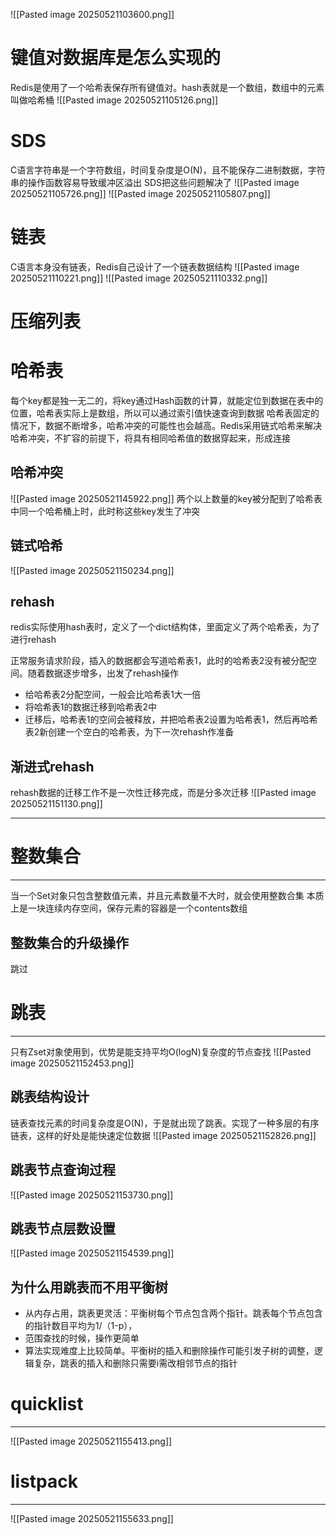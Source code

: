 ![[Pasted image 20250521103600.png]]
# 键值对数据库是怎么实现的
Redis是使用了一个哈希表保存所有键值对。hash表就是一个数组，数组中的元素叫做哈希桶
![[Pasted image 20250521105126.png]]

# SDS
C语言字符串是一个字符数组，时间复杂度是O(N)，且不能保存二进制数据，字符串的操作函数容易导致缓冲区溢出
SDS把这些问题解决了
![[Pasted image 20250521105726.png]]
![[Pasted image 20250521105807.png]]

# 链表
C语言本身没有链表，Redis自己设计了一个链表数据结构
![[Pasted image 20250521110221.png]]
![[Pasted image 20250521110332.png]]

# 压缩列表

# 哈希表
每个key都是独一无二的，将key通过Hash函数的计算，就能定位到数据在表中的位置，哈希表实际上是数组，所以可以通过索引值快速查询到数据
哈希表固定的情况下，数据不断增多，哈希冲突的可能性也会越高。Redis采用链式哈希来解决哈希冲突，不扩容的前提下，将具有相同哈希值的数据穿起来，形成连接

##  哈希冲突
![[Pasted image 20250521145922.png]]
两个以上数量的key被分配到了哈希表中同一个哈希桶上时，此时称这些key发生了冲突

## 链式哈希
![[Pasted image 20250521150234.png]]

## rehash
redis实际使用hash表时，定义了一个dict结构体，里面定义了两个哈希表，为了进行rehash

正常服务请求阶段，插入的数据都会写道哈希表1，此时的哈希表2没有被分配空间。随着数据逐步增多，出发了rehash操作
- 给哈希表2分配空间，一般会比哈希表1大一倍
- 将哈希表1的数据迁移到哈希表2中
- 迁移后，哈希表1的空间会被释放，并把哈希表2设置为哈希表1，然后再哈希表2新创建一个空白的哈希表，为下一次rehash作准备

## 渐进式rehash
rehash数据的迁移工作不是一次性迁移完成，而是分多次迁移
![[Pasted image 20250521151130.png]]

****
# 整数集合
****
当一个Set对象只包含整数值元素，并且元素数量不大时，就会使用整数合集
本质上是一块连续内存空间，保存元素的容器是一个contents数组

## 整数集合的升级操作
跳过

# 跳表
****
只有Zset对象使用到，优势是能支持平均O(logN)复杂度的节点查找
![[Pasted image 20250521152453.png]]

## 跳表结构设计
链表查找元素的时间复杂度是O(N)，于是就出现了跳表。实现了一种多层的有序链表，这样的好处是能快速定位数据
![[Pasted image 20250521152826.png]]

## 跳表节点查询过程
![[Pasted image 20250521153730.png]]

## 跳表节点层数设置
![[Pasted image 20250521154539.png]]

## 为什么用跳表而不用平衡树
- 从内存占用，跳表更灵活：平衡树每个节点包含两个指针。跳表每个节点包含的指针数目平均为1/（1-p），
- 范围查找的时候，操作更简单
- 算法实现难度上比较简单。平衡树的插入和删除操作可能引发子树的调整，逻辑复杂，跳表的插入和删除只需要i需改相邻节点的指针

# quicklist
****
![[Pasted image 20250521155413.png]]

# listpack
****
![[Pasted image 20250521155633.png]]